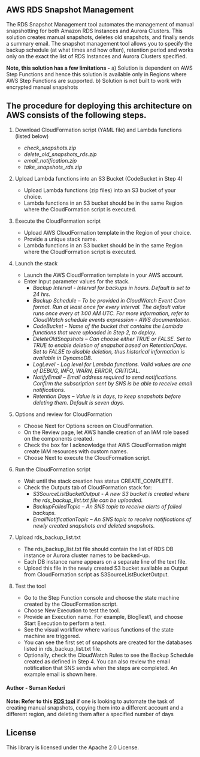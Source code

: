 ## AWS RDS Snapshot Management

The RDS Snapshot Management tool automates the management of manual snapshotting for both Amazon RDS Instances and Aurora Clusters. This solution creates manual snapshots, deletes  old snapshots, and finally sends a summary email. The snapshot management tool allows you to specify the backup schedule (at what times and how often), retention period and works only on the exact the list of RDS Instances and Aurora Clusters specified. 

**Note, this solution has a few limitations -** 
a)	Solution is dependent on AWS Step Functions and hence this solution is available only in Regions where AWS Step Functions are supported.
b)	Solution is not built to work with encrypted manual snapshots


## The procedure for deploying this architecture on AWS consists of the following steps. 
1. Download CloudFormation script (YAML file) and Lambda functions (listed below)
   - *check_snapshots.zip*
   - *delete_old_snapshots_rds.zip*
   - *email_notification.zip*
   - *take_snapshots_rds.zip*

2. Upload Lambda functions into an S3 Bucket (CodeBucket in Step 4)
   - Upload Lambda functions (zip files) into an S3 bucket of your choice.
   - Lambda functions in an S3 bucket should be in the same Region where the CloudFormation script is executed.

3. Execute the CloudFormation script
   - Upload AWS CloudFormation template in the Region of your choice.
   - Provide a unique stack name.
   - Lambda functions in an S3 bucket should be in the same Region where the CloudFormation script is executed.

4. Launch the stack
   - Launch the AWS CloudFormation template in your AWS account.
   - Enter Input parameter values for the stack.
     - *Backup Interval - Interval for backups in hours. Default is set to 24 hrs.*
     - *Backup Schedule – To be provided in CloudWatch Event Cron format. Run at least once for every interval. The default   value runs once every at 1:00 AM UTC. For more information, refer to CloudWatch schedule events expression - AWS documentation.*
     - *CodeBucket - Name of the bucket that contains the Lambda functions that were uploaded in Step 2, to deploy.*
     - *DeleteOldSnapshots – Can choose either TRUE or FALSE. Set to TRUE to enable deletion of snapshot based on RetentionDays. Set to FALSE to disable deletion, thus historical information is available in DynamoDB.*
     -	*LogLevel - Log level for Lambda functions. Valid values are one of DEBUG, INFO, WARN, ERROR, CRITICAL.*
     -	*NotifyEmail – Email address required to send notifications. Confirm the subscription sent by SNS is be able to receive email notifications.*
     -	*Retention Days – Value is in days, to keep snapshots before deleting them. Default is seven days.*

5. Options and review for CloudFormation
   - Choose Next for Options screen on CloudFormation.
   - On the Review page, let AWS handle creation of an IAM role based on the components created.
   - Check the box for I acknowledge that AWS CloudFormation might create IAM resources with custom names.
   - Choose Next to execute the CloudFormation script.

6. Run the CloudFormation script
   - Wait until the stack creation has status CREATE_COMPLETE.
   - Check the Outputs tab of CloudFormation stack for: 
     - *S3SourceListBucketOutput - A new S3 bucket is created where the rds_backup_list.txt file can be uploaded.*
     - *BackupFailedTopic – An SNS topic to receive alerts of failed backups.*
     - *EmailNotificationTopic – An SNS topic to receive notifications of newly created snapshots and deleted snapshots.*

7. Upload rds_backup_list.txt
   - The rds_backup_list.txt file should contain the list of RDS DB instance or Aurora cluster names to be backed-up. 
   - Each DB instance name appears on a separate line of the text file.
   - Upload this file in the newly created S3 bucket available as Output from CloudFormation script as S3SourceListBucketOutput. 

8. Test the tool
   - Go to the Step Function console and choose the state machine created by the CloudFormation script. 
   - Choose New Execution to test the tool.
   - Provide an Execution name. For example, BlogTest1, and choose Start Execution to perform a test.
   - See the visual workflow where various functions of the state machine are triggered. 
   - You can see the first set of snapshots are created for the databases listed in rds_backup_list.txt file.
   - Optionally, check the CloudWatch Rules to see the Backup Schedule created as defined in Step 4. You can also review the email notification that SNS sends when the steps are completed. An example email is shown here.

#### Author - Suman Koduri

**Note: Refer to this [RDS tool](https://github.com/awslabs/rds-snapshot-tool)** if one is looking to automate the task of creating manual snapshots, copying them into a different account and a different region, and deleting them after a specified number of days

## License

This library is licensed under the Apache 2.0 License. 
